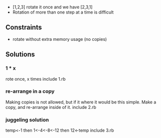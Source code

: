  - [1,2,3] rotate it once and we have [2,3,1]
 - Rotation of more than one step at a time is difficult

Constraints
-----------
 - rotate without extra memory usage (no copies)


Solutions
---------
### 1 * x
rote once, x times
include 1.rb

### re-arrange in a copy
Making copies is not allowed, but if it where it would be this simple.
Make a copy, and re-arrange inside of it.
include 2.rb

### juggeling solution
temp<-1 then 1<-4<-8<-12 then 12<-temp
include 3.rb